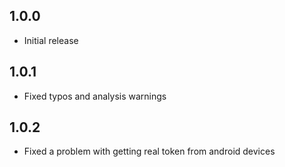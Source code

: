 ## 1.0.0

* Initial release

## 1.0.1

* Fixed typos and analysis warnings

## 1.0.2

* Fixed a problem with getting real token from android devices
